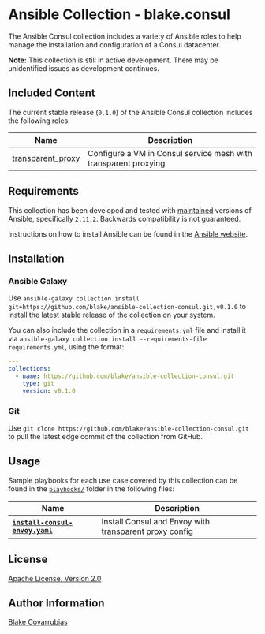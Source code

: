 # Ansible Collection - blake.consul

The Ansible Consul collection includes a variety of Ansible roles to help manage
the installation and configuration of a Consul datacenter.

**Note:** This collection is still in active development. There may be unidentified issues as development continues.

## Included Content

The current stable release (`0.1.0`) of the Ansible Consul collection includes
the following roles:

|Name|Description|
|----|-----------|
|[transparent_proxy](https://github.com/blake/ansible-collection-consul/blob/main/roles/transparent_proxy)|Configure a VM in Consul service mesh with transparent proxying|

## Requirements

This collection has been developed and tested with
[maintained](https://docs.ansible.com/ansible/devel/reference_appendices/release_and_maintenance.html)
versions of Ansible, specifically `2.11.2`. Backwards compatibility is not guaranteed.

Instructions on how to install Ansible can be found in the [Ansible website](https://docs.ansible.com/ansible/latest/installation_guide/intro_installation.html).

## Installation

### Ansible Galaxy

Use `ansible-galaxy collection install git+https://github.com/blake/ansible-collection-consul.git,v0.1.0`
to install the latest stable release of the collection on your system.

You can also include the collection in a `requirements.yml` file and install it
via `ansible-galaxy collection install --requirements-file requirements.yml`,
using the format:

```yaml
---
collections:
  - name: https://github.com/blake/ansible-collection-consul.git
    type: git
    version: v0.1.0
```

### Git

Use `git clone https://github.com/blake/ansible-collection-consul.git` to pull
the latest edge commit of the collection from GitHub.

## Usage

Sample playbooks for each use case covered by this collection can be found in
the [`playbooks/`](https://github.com/blake/ansible-collection-consul/blob/main/playbooks/) folder in the following files:

|Name|Description|
|----|-----------|
|**[`install-consul-envoy.yaml`](https://github.com/blake/ansible-collection-consul/blob/main/playbooks/install-consul-envoy.yaml)**|Install Consul and Envoy with transparent proxy config|

## License

[Apache License, Version 2.0](https://github.com/blake/ansible-collection-consul/blob/main/LICENSE)

## Author Information

[Blake Covarrubias](https://github.com/blake)

